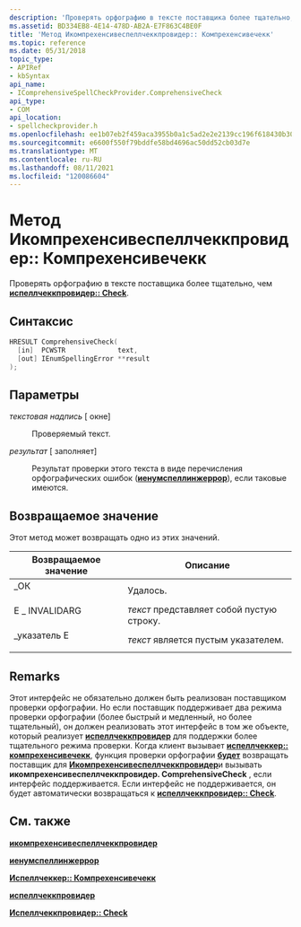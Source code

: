 ```yaml
---
description: 'Проверять орфографию в тексте поставщика более тщательно, чем Испеллчеккпровидер:: Check.'
ms.assetid: BD334EB8-4E14-478D-AB2A-E7F863C4BE0F
title: 'Метод Икомпрехенсивеспеллчеккпровидер:: Компрехенсивечекк'
ms.topic: reference
ms.date: 05/31/2018
topic_type:
- APIRef
- kbSyntax
api_name:
- IComprehensiveSpellCheckProvider.ComprehensiveCheck
api_type:
- COM
api_location:
- spellcheckprovider.h
ms.openlocfilehash: ee1b07eb2f459aca3955b0a1c5ad2e2e2139cc196f618430b3039b1eba1e3971
ms.sourcegitcommit: e6600f550f79bddfe58bd4696ac50dd52cb03d7e
ms.translationtype: MT
ms.contentlocale: ru-RU
ms.lasthandoff: 08/11/2021
ms.locfileid: "120086604"
---
```

# <a name="icomprehensivespellcheckprovidercomprehensivecheck-method"></a>Метод Икомпрехенсивеспеллчеккпровидер:: Компрехенсивечекк

Проверять орфографию в тексте поставщика более тщательно, чем [**испеллчеккпровидер:: Check**](/windows/desktop/api/Spellcheckprovider/nf-spellcheckprovider-ispellcheckprovider-check).

## <a name="syntax"></a>Синтаксис


```C++
HRESULT ComprehensiveCheck(
  [in]  PCWSTR             text,
  [out] IEnumSpellingError **result
);
```



## <a name="parameters"></a>Параметры

<dl> <dt>

*текстовая надпись* \[ окне\]
</dt> <dd>

Проверяемый текст.

</dd> <dt>

*результат* \[ заполняет\]
</dt> <dd>

Результат проверки этого текста в виде перечисления орфографических ошибок ([**иенумспеллинжеррор**](/windows/desktop/api/Spellcheck/nn-spellcheck-ienumspellingerror)), если таковые имеются.

</dd> </dl>

## <a name="return-value"></a>Возвращаемое значение

Этот метод может возвращать одно из этих значений.



| Возвращаемое значение                                                                             | Описание                           |
|------------------------------------------------------------------------------------------|---------------------------------------|
| <dl> <dt>\_ОК</dt> </dl>         | Удалось.<br/>                |
| <dl> <dt>E \_ INVALIDARG</dt> </dl> | *текст* представляет собой пустую строку.<br/> |
| <dl> <dt>\_указатель E</dt> </dl>    | *текст* является пустым указателем.<br/>  |



 

## <a name="remarks"></a>Remarks

Этот интерфейс не обязательно должен быть реализован поставщиком проверки орфографии. Но если поставщик поддерживает два режима проверки орфографии (более быстрый и медленный, но более тщательный), он должен реализовать этот интерфейс в том же объекте, который реализует [**испеллчеккпровидер**](/windows/desktop/api/Spellcheckprovider/nn-spellcheckprovider-ispellcheckprovider) для поддержки более тщательного режима проверки. Когда клиент вызывает [**испеллчеккер:: компрехенсивечекк**](/windows/desktop/api/Spellcheck/nf-spellcheck-ispellchecker-comprehensivecheck), функция проверки орфографии [**будет**](/windows/win32/api/unknwn/nf-unknwn-iunknown-queryinterface(q)) возвращать поставщик для [**Икомпрехенсивеспеллчеккпровидер**](/windows/desktop/api/spellcheckprovider/nn-spellcheckprovider-icomprehensivespellcheckprovider)и вызывать **икомпрехенсивеспеллчеккпровидер. ComprehensiveCheck** , если интерфейс поддерживается. Если интерфейс не поддерживается, он будет автоматически возвращаться к [**испеллчеккпровидер:: Check**](/windows/desktop/api/Spellcheckprovider/nf-spellcheckprovider-ispellcheckprovider-check).

## <a name="see-also"></a>См. также

<dl> <dt>

[**икомпрехенсивеспеллчеккпровидер**](/windows/desktop/api/spellcheckprovider/nn-spellcheckprovider-icomprehensivespellcheckprovider)
</dt> <dt>

[**иенумспеллинжеррор**](/windows/desktop/api/Spellcheck/nn-spellcheck-ienumspellingerror)
</dt> <dt>

[**Испеллчеккер:: Компрехенсивечекк**](/windows/desktop/api/Spellcheck/nf-spellcheck-ispellchecker-comprehensivecheck)
</dt> <dt>

[**испеллчеккпровидер**](/windows/desktop/api/Spellcheckprovider/nn-spellcheckprovider-ispellcheckprovider)
</dt> <dt>

[**Испеллчеккпровидер:: Check**](/windows/desktop/api/Spellcheckprovider/nf-spellcheckprovider-ispellcheckprovider-check)
</dt> </dl>

 

 
